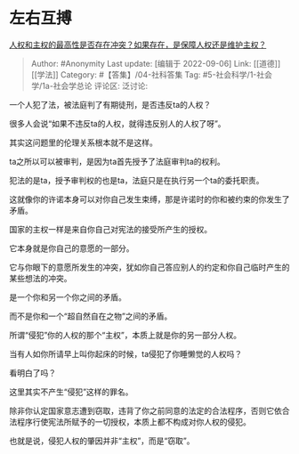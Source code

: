 # 左右互搏
[人权和主权的最高性是否存在冲突？如果存在，是保障人权还是维护主权？](https://www.zhihu.com/question/298054690/answer/2661678427)

> Author: #Anonymity
> Last update: [编辑于 2022-09-06]
> Link: [[道德]] [[学法]]
> Category: #【答集】/04-社科答集
> Tag: #5-社会科学/1-社会学/1a-社会学总论 
> 评论区:
> 泛讨论:

一个人犯了法，被法庭判了有期徒刑，是否违反ta的人权？

很多人会说“如果不违反ta的人权，就得违反别人的人权了呀”。

其实这问题里的伦理关系根本就不是这样。

ta之所以可以被审判，是因为ta首先授予了法庭审判ta的权利。

犯法的是ta，授予审判权的也是ta，法庭只是在执行另一个ta的委托职责。

这就像你的许诺本身可以对你自己发生束缚，那是许诺时的你和被约束的你发生了矛盾。

国家的主权一样是来自你自己对宪法的接受所产生的授权。

它本身就是你自己的意愿的一部分。

它与你眼下的意愿所发生的冲突，犹如你自己答应别人的约定和你自己临时产生的某些想法的冲突。

是一个你和另一个你之间的矛盾。

而不是你和一个“超自然自在之物”之间的矛盾。

所谓“侵犯”你的人权的那个“主权”，本质上就是你的另一部分人权。

当有人如你所请早上叫你起床的时候，ta侵犯了你睡懒觉的人权吗？

看明白了吗？

这里其实不产生“侵犯”这样的罪名。

除非你认定国家意志遭到窃取，违背了你之前同意的法定的合法程序，否则它依合法程序行使宪法所赋予的一切授权，本质上都不构成对你人权的侵犯。

也就是说，侵犯人权的肇因并非“主权”，而是“窃取”。
